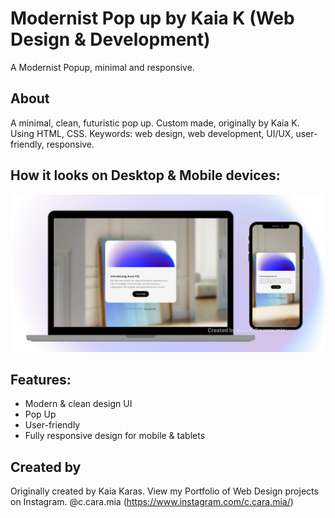 # Modernist Pop up by Kaia K (Web Design & Development)
A Modernist Popup, minimal and responsive.

## About

A minimal, clean, futuristic pop up. Custom made, originally by Kaia K. Using HTML, CSS. Keywords: web design, web development, UI/UX, user-friendly, responsive.

## How it looks on Desktop & Mobile devices:

<img src="https://github.com/Kaiakaras/modernist-popup/blob/main/Created%20by%20Kaia%20K%20%40c.cara.mia.png" width="700" alt="preview"/>


## Features:
- Modern & clean design UI
- Pop Up
- User-friendly
- Fully responsive design for mobile & tablets

## Created by
Originally created by Kaia Karas. View my Portfolio of Web Design projects on Instagram. @c.cara.mia (https://www.instagram.com/c.cara.mia/)
